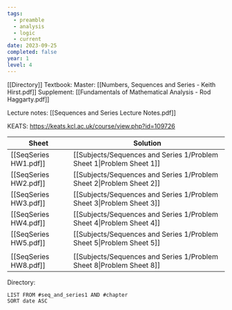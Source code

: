 ```yaml
---
tags:
  - preamble
  - analysis
  - logic
  - current
date: 2023-09-25
completed: false
year: 1
level: 4
---
```

[[Directory]]
Textbook:
Master: [[Numbers, Sequences and Series - Keith Hirst.pdf]]
Supplement: [[Fundamentals of Mathematical Analysis - Rod Haggarty.pdf]]

Lecture notes: [[Sequences and Series Lecture Notes.pdf]]

KEATS: https://keats.kcl.ac.uk/course/view.php?id=109726

| Sheet                 | Solution                                                             |
| --------------------- | -------------------------------------------------------------------- |
| [[SeqSeries HW1.pdf]] | [[Subjects/Sequences and Series 1/Problem Sheet 1\|Problem Sheet 1]] |
| [[SeqSeries HW2.pdf]] | [[Subjects/Sequences and Series 1/Problem Sheet 2\|Problem Sheet 2]] |
| [[SeqSeries HW3.pdf]] | [[Subjects/Sequences and Series 1/Problem Sheet 3\|Problem Sheet 3]] |
| [[SeqSeries HW4.pdf]] | [[Subjects/Sequences and Series 1/Problem Sheet 4\|Problem Sheet 4]] |
| [[SeqSeries HW5.pdf]] | [[Subjects/Sequences and Series 1/Problem Sheet 5\|Problem Sheet 5]] |
|                       |                                                                      |
| [[SeqSeries HW8.pdf]] | [[Subjects/Sequences and Series 1/Problem Sheet 8\|Problem Sheet 8]]                                                                     |

Directory:
```dataview
LIST FROM #seq_and_series1 AND #chapter
SORT date ASC
```

